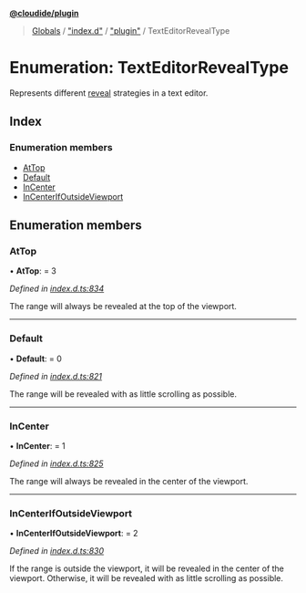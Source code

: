 **[@cloudide/plugin](../README.md)**

> [Globals](../README.md) / ["index.d"](../modules/_index_d_.md) / ["plugin"](../modules/_index_d_._plugin_.md) / TextEditorRevealType

# Enumeration: TextEditorRevealType

Represents different [reveal](#TextEditor.revealRange) strategies in a text editor.

## Index

### Enumeration members

* [AtTop](_index_d_._plugin_.texteditorrevealtype.md#attop)
* [Default](_index_d_._plugin_.texteditorrevealtype.md#default)
* [InCenter](_index_d_._plugin_.texteditorrevealtype.md#incenter)
* [InCenterIfOutsideViewport](_index_d_._plugin_.texteditorrevealtype.md#incenterifoutsideviewport)

## Enumeration members

### AtTop

•  **AtTop**:  = 3

*Defined in [index.d.ts:834](https://github.com/shuyaqian/cloudide-plugin-api/blob/9d985be/index.d.ts#L834)*

The range will always be revealed at the top of the viewport.

___

### Default

•  **Default**:  = 0

*Defined in [index.d.ts:821](https://github.com/shuyaqian/cloudide-plugin-api/blob/9d985be/index.d.ts#L821)*

The range will be revealed with as little scrolling as possible.

___

### InCenter

•  **InCenter**:  = 1

*Defined in [index.d.ts:825](https://github.com/shuyaqian/cloudide-plugin-api/blob/9d985be/index.d.ts#L825)*

The range will always be revealed in the center of the viewport.

___

### InCenterIfOutsideViewport

•  **InCenterIfOutsideViewport**:  = 2

*Defined in [index.d.ts:830](https://github.com/shuyaqian/cloudide-plugin-api/blob/9d985be/index.d.ts#L830)*

If the range is outside the viewport, it will be revealed in the center of the viewport.
Otherwise, it will be revealed with as little scrolling as possible.
